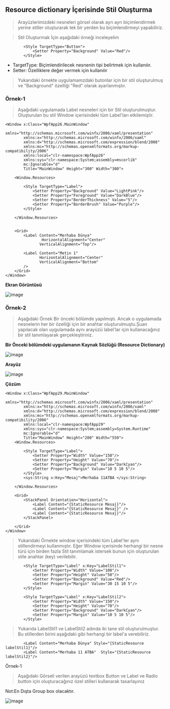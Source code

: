 ## Resource dictionary İçerisinde Stil Oluşturma ##

> Arayüzlerimizdeki nesneleri görsel olarak ayrı ayrı biçimlendirmek yerine stiller oluşturarak  tek bir yerden bu biçimlendirmeyi yapabiliriz.

> Stil Oluşturmak İçin aşağıdaki örneği inceleyelim
```xaml
        <Style TargetType="Button">
            <Setter Property="Background" Value="Red"/>
        </Style>
 ```
 
  - TargetType: Biçimlendirilecek nesnenin tipi belirtmek için kullanılır.
  - Setter:  Özelliklere değer vermek için kullanılır
  
 > Yukarıdaki örnekte  uygulamamzdaki butonlar için bir stil oluşturulmuş ve "Background" özelliği  "Red" olarak ayarlanmıştır.
 

### Örnek-1 ###
> Aşağıdaki uygulamada Label nesneleri için bir Stil oluşturulmuştur. Oluşturulan bu stil Window içerisindeki tüm Label'ları etkilemiştir.

```xaml
<Window x:Class="WpfApp26.MainWindow"
        xmlns="http://schemas.microsoft.com/winfx/2006/xaml/presentation"
        xmlns:x="http://schemas.microsoft.com/winfx/2006/xaml"
        xmlns:d="http://schemas.microsoft.com/expression/blend/2008"
        xmlns:mc="http://schemas.openxmlformats.org/markup-compatibility/2006"
        xmlns:local="clr-namespace:WpfApp26"
        xmlns:sys="clr-namespace:System;assembly=mscorlib"
        mc:Ignorable="d"
        Title="MainWindow" Height="300" Width="300">

    <Window.Resources>
        
        <Style TargetType="Label">
            <Setter Property="Background" Value="LightPink"/>
            <Setter Property="Foreground" Value="DarkBlue"/>
            <Setter Property="BorderThickness" Value="5"/>
            <Setter Property="BorderBrush" Value="Purple"/>
        </Style>

    </Window.Resources>
    
    
    <Grid>
        <Label Content="Merhaba Dünya"
                HorizontalAlignment="Center"
               VerticalAlignment="Top"/>

        <Label Content="Metin 1" 
               HorizontalAlignment="Center"
               VerticalAlignment="Bottom"
        />
    </Grid>
</Window>

```

**Ekran Görüntüsü**

![image](https://user-images.githubusercontent.com/28144917/155081248-675a706f-f4d9-4c1f-beac-07aa8aaa2da7.png)




### Örnek-2 ###
> Aşağıdaki Örnek Bir önceki bölümde yapılmıştı. Ancak o uygulamada nesnelerin her bir özelliği için bir anahtar oluşturulmuştu.Şuan yapılacak olan uygulamada aynı arayüzü label'lar için kullanacağınız bir stil tanımlayarak gerçekleştiriniz.

**Bir Önceki bölümdeki uygulamanın Kaynak Sözlüğü (Resource Dictionary)**

![image](https://user-images.githubusercontent.com/28144917/156116721-dbb93f97-7b0c-4d11-99db-afaad5688711.png)

**Arayüz**

![image](https://user-images.githubusercontent.com/28144917/156116752-73f08578-255f-4729-92f1-25b5ae96084f.png)



**Çözüm**

```xaml
<Window x:Class="WpfApp29.MainWindow"
        xmlns="http://schemas.microsoft.com/winfx/2006/xaml/presentation"
        xmlns:x="http://schemas.microsoft.com/winfx/2006/xaml"
        xmlns:d="http://schemas.microsoft.com/expression/blend/2008"
        xmlns:mc="http://schemas.openxmlformats.org/markup-compatibility/2006"
        xmlns:local="clr-namespace:WpfApp29"
        xmlns:sys="clr-namespace:System;assembly=System.Runtime"
        mc:Ignorable="d"
        Title="MainWindow" Height="200" Width="550">
    <Window.Resources>

        <Style TargetType="Label">
            <Setter Property="Width" Value="150"/>
            <Setter Property="Height" Value="70"/>
            <Setter Property="Background" Value="DarkCyan"/>
            <Setter Property="Margin" Value="10 5 10 5"/>
        </Style>
        <sys:String x:Key="Mesaj">Merhaba 11ATBA </sys:String>
 
    </Window.Resources>   
    
    <Grid>
        <StackPanel Orientation="Horizontal">
            <Label Content="{StaticResource Mesaj}"/>
            <Label Content="{StaticResource Mesaj}" />
            <Label Content="{StaticResource Mesaj}"/>
        </StackPanel>
        
    </Grid>
</Window>

```

> Yukarıdaki Örnekte window içerisindeki tüm Label'ler aynı stillendirmeyi kullanmıştır. Eğer Window içerisinde herhangi bir nesne türü için birden fazla Stil tanımlamak istersek bunun için oluşturulan stile anahtar (key) verilebilir.

```xaml
        <Style TargetType="Label" x:Key="LabelStil1">
            <Setter Property="Width" Value="100"/>
            <Setter Property="Height" Value="50"/>
            <Setter Property="Background" Value="Red"/>
            <Setter Property="Margin" Value="30 15 10 5"/>
        </Style>
        
        <Style TargetType="Label" x:Key="LabelStil2">
            <Setter Property="Width" Value="150"/>
            <Setter Property="Height" Value="70"/>
            <Setter Property="Background" Value="DarkCyan"/>
            <Setter Property="Margin" Value="10 5 10 5"/>
        </Style>
```

> Yukarıda LabelStil1 ve LabelStil2 adında iki tane stil oluşturulmuştur. Bu stillerden birini aşağıdaki gibi herhangi bir label'a verebiliriz.

```xaml
        <Label Content="Merhaba Dünya" Style="{StaticResource labelStil1}"/>
        <Label Content="Merhaba 11 ATBA"  Style="{StaticResource labelStil2}"/>
```

Örnek-1
> Aşağıdaki Görseli verilen arayüzü textbox Button ve Label ve Radio button için oluşturacağınız özel stilleri kullanarak tasarlayınız

Not:En Dışta Group box olacaktır.

![image](https://user-images.githubusercontent.com/28144917/156127697-bc903cc4-03d2-4e10-b8c2-756e722a9aa1.png)
